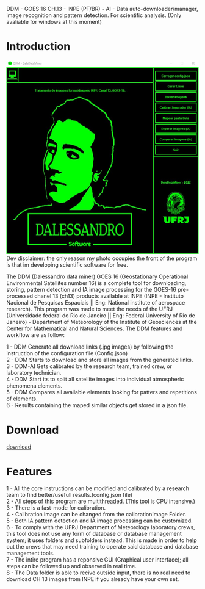 DDM - GOES 16 CH.13 - INPE (PT/BR) - AI - Data auto-downloader/manager, image recognition and pattern detection. For scientific analysis.
(Only avaliable for windows at this moment)

# **Introduction**

![main](./imagens/main.jpg)  
Dev disclaimer: the only reason my photo occupies the front of the program is that im developing scientific software for free.   

 The DDM (Dalessandro data miner) GOES 16 (Geostationary Operational Environmental Satellites number 16) is a complete tool for downloading, storing, pattern detection and IA image processing for the GOES-16 pre-processed chanel 13 (ch13) products available at INPE (INPE - Instituto Nacional de Pesquisas Espaciais || Eng: National institute of aerospace research). This program was made to meet the needs of the UFRJ (Universidade federal do Rio de Janeiro || Eng: Federal University of Rio de Janeiro) - Department of Meteorology of the Institute of Geosciences at the Center for Mathematical and Natural Sciences. The DDM features and workflow are as follow:

1 - DDM Generate all download links (.jpg images) by following the instruction of the configuration file (Config.json)  
2 - DDM Starts to download and store all images from the generated links.  
3 - DDM-AI Gets calibrated by the research team, trained crew, or laboratory technician.  
4 - DDM Start its to split all satellite images into individual atmospheric phenomena elements.  
5 - DDM Compares all available elements looking for patters and repetitions of elements.  
6 - Results containing the maped similar objects get stored in a json file.  

# **Download**

[download](https://github.com/Igordalessandro/DDM-AI-GOES16CH13/releases/download/Release/DDM.zip)  

# **Features**

1 - All the core instructions can be modified and calibrated by a research team to find better/usefull results.(config.json file)  
2 - All steps of this program are multithreaded. (This tool is CPU intensive.)  
3 - There is a fast-mode for calibration.  
4 - Calibration image can be changed from the calibrationImage Folder.  
5 - Both IA pattern detection and IA image processing can be customized.  
6 - To comply with the UFRJ Department of Meteorology laboratory crews, this tool does not use any form of database or database management system; it uses folders and subfolders instead. This is made in order to help out the crews that may need training to operate said database and database management tools.  
7 - The intire program has a reponsive GUI (Graphical user interface); all steps can be followed up and observed in real time.  
8 - The Data folder is able to recive outside input, there is no real need to download CH 13 images from INPE if you already have your own set.  

